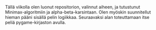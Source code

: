 Tällä viikolla olen luonut repositorion, valinnut aiheen, ja tutustunut Minimax-algoritmiin ja alpha-beta-karsintaan. Olen myöskin suunnitellut hieman pääni sisällä pelin logiikkaa. Seuraavaksi alan toteuttamaan itse peliä pygame-kirjaston avulla.
